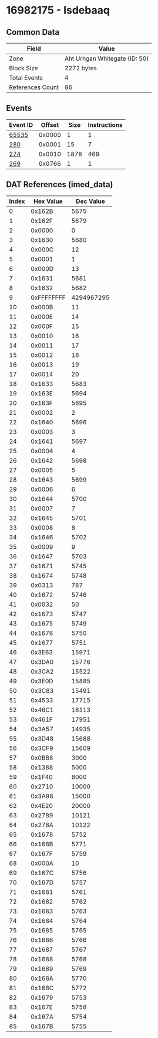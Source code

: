 # 16982175 - Isdebaaq

## Common Data

| Field            | Value                         |
|------------------|-------------------------------|
| Zone             | Aht Urhgan Whitegate (ID: 50) |
| Block Size       | 2272 bytes                    |
| Total Events     | 4                             |
| References Count | 86                            |

## Events

| Event ID            | Offset   |   Size |   Instructions |
|---------------------|----------|--------|----------------|
| [65535](./65535.md) | 0x0000   |      1 |              1 |
| [280](./280.md)     | 0x0001   |     15 |              7 |
| [274](./274.md)     | 0x0010   |   1878 |            469 |
| [269](./269.md)     | 0x0766   |      1 |              1 |

## DAT References (imed_data)

|   Index | Hex Value   |   Dec Value |
|---------|-------------|-------------|
|       0 | 0x162B      |        5675 |
|       1 | 0x162F      |        5679 |
|       2 | 0x0000      |           0 |
|       3 | 0x1630      |        5680 |
|       4 | 0x000C      |          12 |
|       5 | 0x0001      |           1 |
|       6 | 0x000D      |          13 |
|       7 | 0x1631      |        5681 |
|       8 | 0x1632      |        5682 |
|       9 | 0xFFFFFFFF  |  4294967295 |
|      10 | 0x000B      |          11 |
|      11 | 0x000E      |          14 |
|      12 | 0x000F      |          15 |
|      13 | 0x0010      |          16 |
|      14 | 0x0011      |          17 |
|      15 | 0x0012      |          18 |
|      16 | 0x0013      |          19 |
|      17 | 0x0014      |          20 |
|      18 | 0x1633      |        5683 |
|      19 | 0x163E      |        5694 |
|      20 | 0x163F      |        5695 |
|      21 | 0x0002      |           2 |
|      22 | 0x1640      |        5696 |
|      23 | 0x0003      |           3 |
|      24 | 0x1641      |        5697 |
|      25 | 0x0004      |           4 |
|      26 | 0x1642      |        5698 |
|      27 | 0x0005      |           5 |
|      28 | 0x1643      |        5699 |
|      29 | 0x0006      |           6 |
|      30 | 0x1644      |        5700 |
|      31 | 0x0007      |           7 |
|      32 | 0x1645      |        5701 |
|      33 | 0x0008      |           8 |
|      34 | 0x1646      |        5702 |
|      35 | 0x0009      |           9 |
|      36 | 0x1647      |        5703 |
|      37 | 0x1671      |        5745 |
|      38 | 0x1674      |        5748 |
|      39 | 0x0313      |         787 |
|      40 | 0x1672      |        5746 |
|      41 | 0x0032      |          50 |
|      42 | 0x1673      |        5747 |
|      43 | 0x1675      |        5749 |
|      44 | 0x1676      |        5750 |
|      45 | 0x1677      |        5751 |
|      46 | 0x3E63      |       15971 |
|      47 | 0x3DA0      |       15776 |
|      48 | 0x3CA2      |       15522 |
|      49 | 0x3E0D      |       15885 |
|      50 | 0x3C83      |       15491 |
|      51 | 0x4533      |       17715 |
|      52 | 0x46C1      |       18113 |
|      53 | 0x461F      |       17951 |
|      54 | 0x3A57      |       14935 |
|      55 | 0x3D48      |       15688 |
|      56 | 0x3CF9      |       15609 |
|      57 | 0x0BB8      |        3000 |
|      58 | 0x1388      |        5000 |
|      59 | 0x1F40      |        8000 |
|      60 | 0x2710      |       10000 |
|      61 | 0x3A98      |       15000 |
|      62 | 0x4E20      |       20000 |
|      63 | 0x2789      |       10121 |
|      64 | 0x278A      |       10122 |
|      65 | 0x1678      |        5752 |
|      66 | 0x168B      |        5771 |
|      67 | 0x167F      |        5759 |
|      68 | 0x000A      |          10 |
|      69 | 0x167C      |        5756 |
|      70 | 0x167D      |        5757 |
|      71 | 0x1681      |        5761 |
|      72 | 0x1682      |        5762 |
|      73 | 0x1683      |        5763 |
|      74 | 0x1684      |        5764 |
|      75 | 0x1685      |        5765 |
|      76 | 0x1686      |        5766 |
|      77 | 0x1687      |        5767 |
|      78 | 0x1688      |        5768 |
|      79 | 0x1689      |        5769 |
|      80 | 0x168A      |        5770 |
|      81 | 0x168C      |        5772 |
|      82 | 0x1679      |        5753 |
|      83 | 0x167E      |        5758 |
|      84 | 0x167A      |        5754 |
|      85 | 0x167B      |        5755 |
